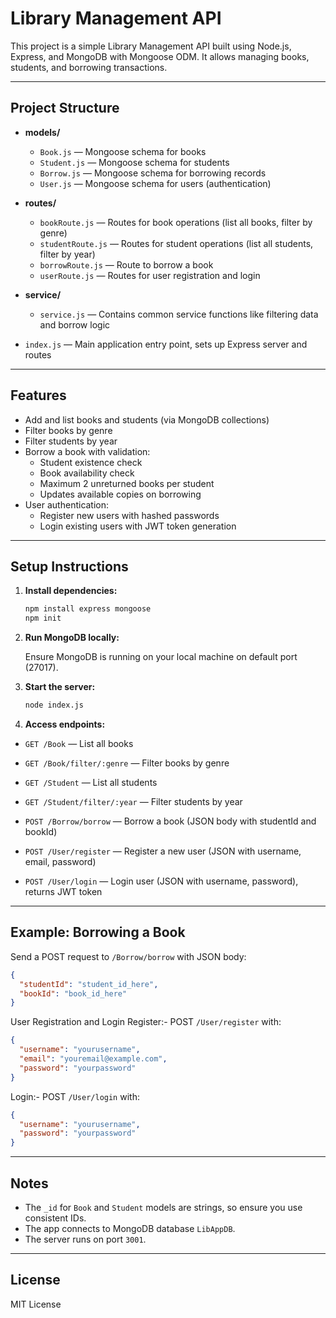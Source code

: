 
# Library Management API

This project is a simple Library Management API built using Node.js, Express, and MongoDB with Mongoose ODM. It allows managing books, students, and borrowing transactions.

---

## Project Structure

- **models/**
  - `Book.js` — Mongoose schema for books
  - `Student.js` — Mongoose schema for students
  - `Borrow.js` — Mongoose schema for borrowing records
  - `User.js` — Mongoose schema for users (authentication)

- **routes/**
  - `bookRoute.js` — Routes for book operations (list all books, filter by genre)
  - `studentRoute.js` — Routes for student operations (list all students, filter by year)
  - `borrowRoute.js` — Route to borrow a book
  - `userRoute.js` — Routes for user registration and login

- **service/**
  - `service.js` — Contains common service functions like filtering data and borrow logic

- `index.js` — Main application entry point, sets up Express server and routes

---

## Features

- Add and list books and students (via MongoDB collections)
- Filter books by genre
- Filter students by year
- Borrow a book with validation:
  - Student existence check
  - Book availability check
  - Maximum 2 unreturned books per student
  - Updates available copies on borrowing
- User authentication:
  - Register new users with hashed passwords
  - Login existing users with JWT token generation

---

## Setup Instructions

1. **Install dependencies:**

   ```bash
   npm install express mongoose
   npm init
   ```

2. **Run MongoDB locally:**

   Ensure MongoDB is running on your local machine on default port (27017).

3. **Start the server:**

   ```bash
   node index.js
   ```

4. **Access endpoints:**

  - `GET /Book` — List all books

  - `GET /Book/filter/:genre` — Filter books by genre

  - `GET /Student` — List all students

  - `GET /Student/filter/:year` — Filter students by year

  - `POST /Borrow/borrow` — Borrow a book (JSON body with studentId and bookId)

  - `POST /User/register` — Register a new user (JSON with username, email, password)

  - `POST /User/login` — Login user (JSON with username, password), returns JWT token
---

## Example: Borrowing a Book

Send a POST request to `/Borrow/borrow` with JSON body:

```json
{
  "studentId": "student_id_here",
  "bookId": "book_id_here"
}
```

User Registration and Login
Register:- POST `/User/register` with:

```json
{
  "username": "yourusername",
  "email": "youremail@example.com",
  "password": "yourpassword"
}
```

Login:- POST `/User/login` with:

```json
{
  "username": "yourusername",
  "password": "yourpassword"
}
```

---

## Notes

- The `_id` for `Book` and `Student` models are strings, so ensure you use consistent IDs.
- The app connects to MongoDB database `LibAppDB`.
- The server runs on port `3001`.

---

## License

MIT License
